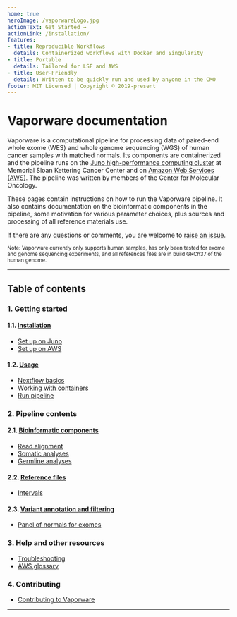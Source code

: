 ```yaml
---
home: true
heroImage: /vaporwareLogo.jpg
actionText: Get Started →
actionLink: /installation/
features:
- title: Reproducible Workflows
  details: Containerized workflows with Docker and Singularity
- title: Portable 
  details: Tailored for LSF and AWS 
- title: User-Friendly 
  details: Written to be quickly run and used by anyone in the CMO
footer: MIT Licensed | Copyright © 2019-present
---
```


# Vaporware documentation

Vaporware is a computational pipeline for processing data of paired-end whole exome (WES) and whole genome sequencing (WGS) of human cancer samples with matched normals. Its components are containerized and the pipeline runs on the [Juno high-performance computing cluster](http://hpc.mskcc.org/) at Memorial Sloan Kettering Cancer Center and on [Amazon Web Services (AWS)](https://aws.amazon.com). The pipeline was written by members of the Center for Molecular Oncology.

These pages contain instructions on how to run the Vaporware pipeline. It also contains documentation on the bioinformatic components in the pipeline, some motivation for various parameter choices, plus sources and processing of all reference materials use. 

If there are any questions or comments, you are welcome to [raise an issue](https://github.com/mskcc/vaporware/issues/new?title=[User%20question]).

<small>Note: Vaporware currently only supports human samples, has only been tested for exome and genome sequencing experiments, and all references files are in build GRCh37 of the human genome.</small>

---

## Table of contents

### 1. Getting started

#### 1.1. [Installation](installation.md)
* [Set up on Juno](juno-setup.md)
* [Set up on AWS](aws-setup.md)

#### 1.2. [Usage](usage.md)
* [Nextflow basics](nextflow-basics.md)
* [Working with containers](working-with-containers.md)
* [Run pipeline](run-pipeline.md)

### 2. Pipeline contents

#### 2.1. [Bioinformatic components](bioinformatic-components.md)
* [Read alignment](bioinformatic-components.md#read-alignment)
* [Somatic analyses](bioinformatic-components.md#somatic-analyses)
* [Germline analyses](bioinformatic-components.md#germline-analyses)

#### 2.2. [Reference files](reference-files.md)
* [Intervals](intervals.md)

#### 2.3. [Variant annotation and filtering](variant-annotation-and-filtering.md)
* [Panel of normals for exomes](wes-panel-of-normals.md)

### 3. Help and other resources
* [Troubleshooting](troubleshooting.md)
* [AWS glossary](aws-glossary.md)

### 4. Contributing
* [Contributing to Vaporware](contributing-to-vaporware.md)
---